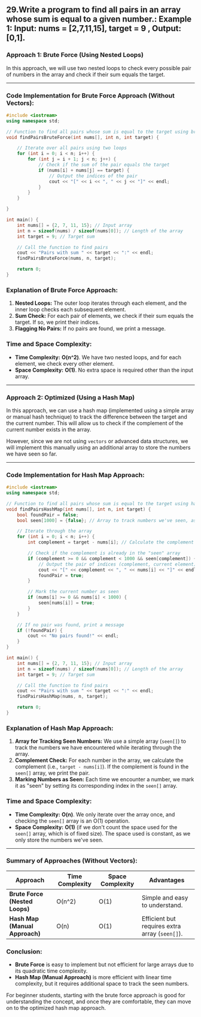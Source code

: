 ## 29.Write a program to find all pairs in an array whose sum is equal to a given number.: Example 1:  Input: nums = [2,7,11,15], target = 9 , Output: [0,1].



### **Approach 1: Brute Force (Using Nested Loops)**

In this approach, we will use two nested loops to check every possible pair of numbers in the array and check if their sum equals the target.

---

### **Code Implementation for Brute Force Approach (Without Vectors):**
```cpp
#include <iostream>
using namespace std;

// Function to find all pairs whose sum is equal to the target using brute force
void findPairsBruteForce(int nums[], int n, int target) {

    // Iterate over all pairs using two loops
    for (int i = 0; i < n; i++) {
        for (int j = i + 1; j < n; j++) {
            // Check if the sum of the pair equals the target
            if (nums[i] + nums[j] == target) {
                // Output the indices of the pair
                cout << "[" << i << ", " << j << "]" << endl;
            }
        }
    }

}

int main() {
    int nums[] = {2, 7, 11, 15}; // Input array
    int n = sizeof(nums) / sizeof(nums[0]); // Length of the array
    int target = 9; // Target sum

    // Call the function to find pairs
    cout << "Pairs with sum " << target << ":" << endl;
    findPairsBruteForce(nums, n, target);

    return 0;
}
```

### **Explanation of Brute Force Approach:**
1. **Nested Loops:** The outer loop iterates through each element, and the inner loop checks each subsequent element.
2. **Sum Check:** For each pair of elements, we check if their sum equals the target. If so, we print their indices.
3. **Flagging No Pairs:** If no pairs are found, we print a message.

### **Time and Space Complexity:**
- **Time Complexity:** **O(n^2)**. We have two nested loops, and for each element, we check every other element.
- **Space Complexity:** **O(1)**. No extra space is required other than the input array.

---

### **Approach 2: Optimized (Using a Hash Map)**

In this approach, we can use a hash map (implemented using a simple array or manual hash technique) to track the difference between the target and the current number. This will allow us to check if the complement of the current number exists in the array.

However, since we are not using `vectors` or advanced data structures, we will implement this manually using an additional array to store the numbers we have seen so far.

---

### **Code Implementation for Hash Map Approach:**
```cpp
#include <iostream>
using namespace std;

// Function to find all pairs whose sum is equal to the target using hash map approach
void findPairsHashMap(int nums[], int n, int target) {
    bool foundPair = false;
    bool seen[1000] = {false}; // Array to track numbers we've seen, assuming array elements are in a reasonable range

    // Iterate through the array
    for (int i = 0; i < n; i++) {
        int complement = target - nums[i]; // Calculate the complement

        // Check if the complement is already in the "seen" array
        if (complement >= 0 && complement < 1000 && seen[complement]) {
            // Output the pair of indices (complement, current element)
            cout << "[" << complement << ", " << nums[i] << "]" << endl;
            foundPair = true;
        }

        // Mark the current number as seen
        if (nums[i] >= 0 && nums[i] < 1000) {
            seen[nums[i]] = true;
        }
    }

    // If no pair was found, print a message
    if (!foundPair) {
        cout << "No pairs found!" << endl;
    }
}

int main() {
    int nums[] = {2, 7, 11, 15}; // Input array
    int n = sizeof(nums) / sizeof(nums[0]); // Length of the array
    int target = 9; // Target sum

    // Call the function to find pairs
    cout << "Pairs with sum " << target << ":" << endl;
    findPairsHashMap(nums, n, target);

    return 0;
}
```

### **Explanation of Hash Map Approach:**
1. **Array for Tracking Seen Numbers:** We use a simple array (`seen[]`) to track the numbers we have encountered while iterating through the array.
2. **Complement Check:** For each number in the array, we calculate the complement (i.e., `target - nums[i]`). If the complement is found in the `seen[]` array, we print the pair.
3. **Marking Numbers as Seen:** Each time we encounter a number, we mark it as "seen" by setting its corresponding index in the `seen[]` array.

### **Time and Space Complexity:**
- **Time Complexity:** **O(n)**. We only iterate over the array once, and checking the `seen[]` array is an O(1) operation.
- **Space Complexity:** **O(1)** (if we don't count the space used for the `seen[]` array, which is of fixed size). The space used is constant, as we only store the numbers we've seen.

---

### **Summary of Approaches (Without Vectors):**

| Approach                      | Time Complexity | Space Complexity | Advantages                      |
|-------------------------------|-----------------|------------------|----------------------------------|
| **Brute Force (Nested Loops)** | O(n^2)          | O(1)             | Simple and easy to understand.  |
| **Hash Map (Manual Approach)** | O(n)            | O(1)             | Efficient but requires extra array (`seen[]`). |

### **Conclusion:**
- **Brute Force** is easy to implement but not efficient for large arrays due to its quadratic time complexity.
- **Hash Map (Manual Approach)** is more efficient with linear time complexity, but it requires additional space to track the seen numbers.

For beginner students, starting with the brute force approach is good for understanding the concept, and once they are comfortable, they can move on to the optimized hash map approach.